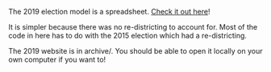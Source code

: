 The 2019 election model is a spreadsheet. [Check it out here](https://docs.google.com/spreadsheets/d/1UEOsdId5l3m-Vir8jDzfCUJcH_0NBddIB5dRQ3x1JoA/edit?usp=sharing)!

It is simpler because there was no re-districting to account for. Most of the code in here has to do with the 2015 election which had a re-districting.

The 2019 website is in archive/. You should be able to open it locally on your own computer if you want to!
